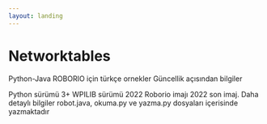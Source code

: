 ```yaml
---
layout: landing
---
```


# Networktables

Python-Java ROBORIO için türkçe ornekler Güncellik açısından bilgiler

Python sürümü 3+ WPILIB sürümü 2022 Roborio imajı 2022 son imaj. Daha detaylı bilgiler robot.java, okuma.py ve yazma.py dosyaları içerisinde yazmaktadır
